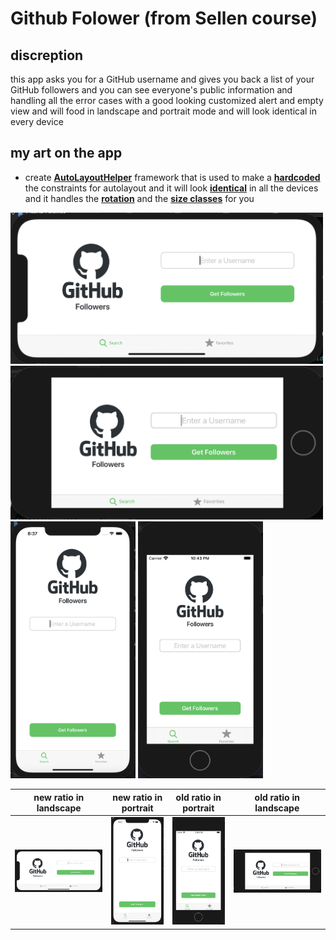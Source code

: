# Github Folower (from Sellen course)

## discreption

this app asks you for a GitHub username and gives you back a list of your GitHub followers and you can see everyone's public information and handling all the error cases with a good looking customized alert and empty view and will food in landscape and portrait mode and will look identical in every device

## my art on the app

* create <ins>**AutoLayoutHelper**</ins> framework that is used to make a <ins>**hardcoded**</ins> the constraints for autolayout and it will look <ins>**identical**</ins> in all the devices and it handles the <ins>**rotation**</ins> and the <ins>**size classes**</ins> for you  

<img src="screenShots/1a.png" width="500"/>
<img src="screenShots/1sa.png" width="500"/>
<img src="screenShots/1.png" width="200"/>
<img src="screenShots/1s.png" width="200"/>

new ratio in landscape                  |  new ratio in portrait    |  old ratio in portrait    |  old ratio in landscape
:------------------------------:|:---------------------------------:|:------------------------------:|:---------------------------------:
<img src="screenShots/1a.png"/> | <img src="screenShots/1.png"/>   | <img src="screenShots/1s.png"/> | <img src="screenShots/1sa.png"/>
